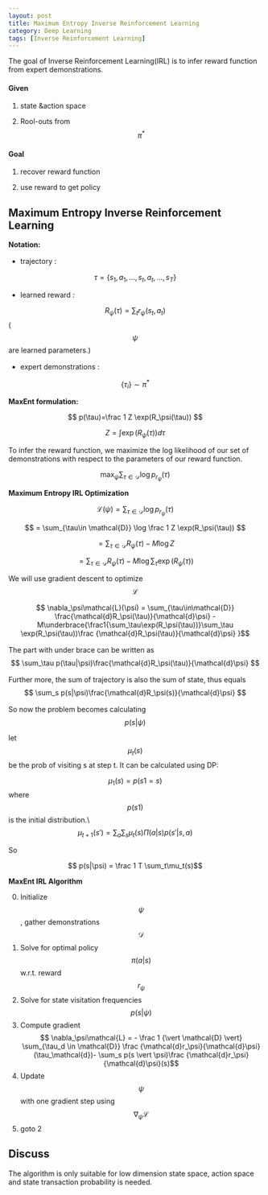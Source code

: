 ```yaml
---
layout: post
title: Maximum Entropy Inverse Reinforcement Learning
category: Deep Learning
tags: [Inverse Reinforcement Learning]
---
```


The goal of Inverse Reinforcement Learning(IRL) is to infer reward function from expert demonstrations.

#### Given
1. state &action space

2. Rool-outs from $$ \pi^* $$

#### Goal
1. recover reward function

2. use reward to get policy

## Maximum Entropy Inverse Reinforcement Learning

**Notation:**

* trajectory :　

$$ \tau = \{s_1,a_1,...,s_t,a_t,...,s_T\} $$

* learned reward :

$$ R_{\psi}(\tau) = \sum_{t} r_\psi(s_t,a_t) $$ ($$ \psi $$ are learned parameters.)

* expert demonstrations :　

$$ \{\tau_i\}\sim \pi^* $$

**MaxEnt formulation:**

$$ p(\tau)=\frac 1 Z \exp(R_\psi(\tau)) $$

$$ Z = \int \exp(R_\psi(\tau))d\tau $$

To infer the reward function, we maximize the log likelihood of our set of demonstrations with respect to the parameters of our reward function.

$$\max_\psi\sum_{\tau\in \mathcal{D}}\log p_{r_\psi}(\tau) $$

**Maximum Entropy IRL Optimization**

$$\mathcal{L}(\psi) =  \sum_{\tau\in \mathcal{D}}\log p_{r_\psi}(\tau) $$

$$ = \sum_{\tau\in \mathcal{D}} \log \frac 1 Z \exp(R_\psi(\tau)) $$

$$ = \sum_{\tau\in \mathcal{D}} R_\psi(\tau) - M \log Z $$

$$ = \sum_{\tau\in \mathcal{D}} R_\psi(\tau) - M \log \sum_\tau \exp(R_\psi(\tau)) $$

We will use gradient descent to optimize $$ \mathcal{L} $$

$$ \nabla_\psi\mathcal{L}(\psi) = \sum_{\tau\in\mathcal{D}} \frac{\mathcal{d}R_\psi(\tau)}{\mathcal{d}\psi} - M\underbrace{\frac1{\sum_\tau\exp(R_\psi(\tau))}\sum_\tau \exp(R_\psi(\tau))\frac {\mathcal{d}R_\psi(\tau)}{\mathcal{d}\psi} }$$

The part with under brace can be written as　
$$ \sum_\tau p(\tau|\psi)\frac{\mathcal{d}R_\psi(\tau)}{\mathcal{d}\psi} $$

Further more, the sum of trajectory is also the sum of state, thus equals　
$$ \sum_s p(s|\psi)\frac{\mathcal{d}R_\psi(s)}{\mathcal{d}\psi} $$


So now the problem becomes calculating　
$$ p(s|\psi) $$

let $$ \mu_t(s) $$ be the prob of visiting s at step t. It can be calculated using DP:

$$ \mu_1(s) = p(s1 = s) $$ where $$ p(s1) $$ is the initial distribution.\\
$$ \mu_{t+1}(s') = \sum_a\sum_s\mu_t(s)\Pi(a|s)p(s'|s,a) $$

So

$$ p(s|\psi) = \frac 1 T \sum_t\mu_t(s)$$

**MaxEnt IRL Algorithm**

0. Initialize $$ \psi $$, gather demonstrations $$ \mathcal{D} $$
1. Solve for optimal policy $$ \pi(a \vert s) $$ w.r.t. reward $$ r_\psi $$
2. Solve for state visitation frequencies $$ p(s \vert \psi) $$
3. Compute gradient $$ \nabla_\psi\mathcal{L} = - \frac 1 {\vert \mathcal{D} \vert} \sum_{\tau_d \in \mathcal{D}} \frac {\mathcal{d}r_\psi}{\mathcal{d}\psi}(\tau_\mathcal{d})- \sum_s p(s \vert \psi)\frac {\mathcal{d}r_\psi}{\mathcal{d}\psi}(s)$$
4. Update $$ \psi $$ with one gradient step using $$ \nabla_\psi\mathcal{L} $$
5. goto 2

## Discuss

The algorithm is only suitable for low dimension state space, action space and state transaction probability is needed.
